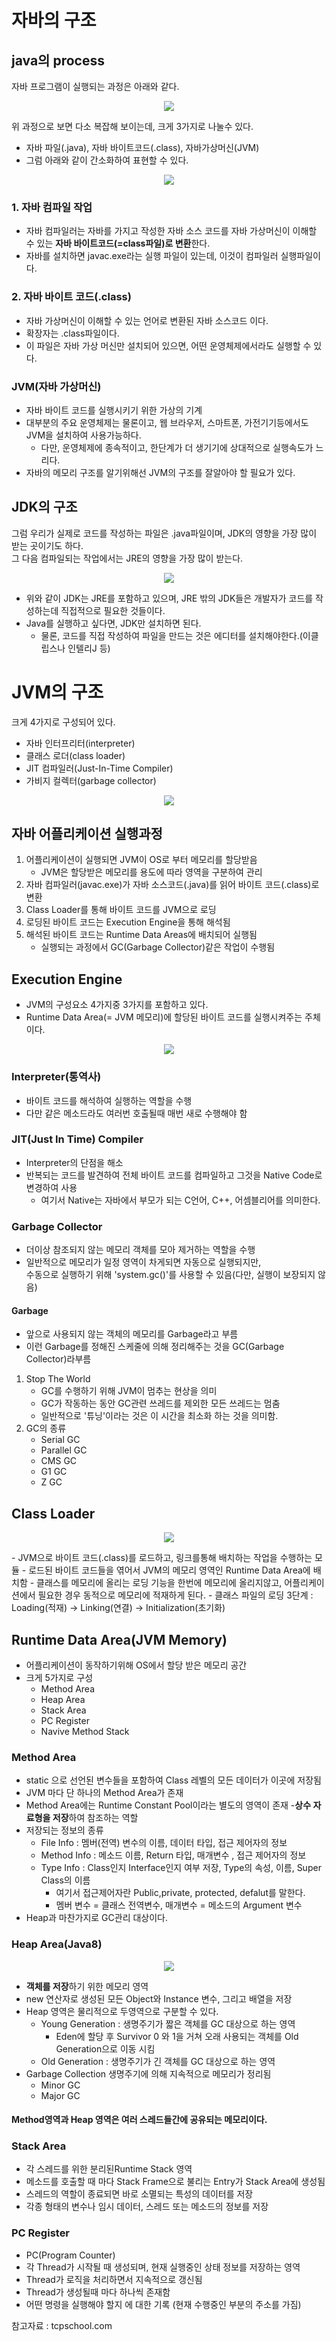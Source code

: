 # 자바의 구조
## java의 process 
자바 프로그램이 실행되는 과정은 아래와 같다.
<p align =center><img src="../../images/4.ProgrammingLanguge/1.Java/2-1.JavaProcess.png"></p>
 
위 과정으로 보면 다소  복잡해 보이는데,  크게 3가지로 나눌수 있다. 
- 자바 파일(.java), 자바 바이트코드(.class), 자바가상머신(JVM)
- 그럼 아래와 같이 간소화하여 표현할 수 있다.

<p align =center><img src="../../images/4.ProgrammingLanguage/1.Java/2-2.JavaSimpleProcess.png" ></p>

### 1. 자바 컴파일 작업
- 자바 컴파일러는 자바를 가지고 작성한 자바 소스 코드를 자바 가상머신이 이해할 수 있는 **자바 바이트코드(=class파일)로 변환**한다.
- 자바를 설치하면 javac.exe라는 실행 파일이 있는데, 이것이 컴파일러 실행파일이다.


### 2. 자바 바이트 코드(.class)
- 자바 가상머신이 이해할 수 있는 언어로 변환된 자바 소스코드 이다.
- 확장자는 .class파일이다.
- 이 파일은 자바 가상 머신만 설치되어 있으면, 어떤 운영체제에서라도 실행할 수 있다. 

### JVM(자바 가상머신)
-  자바 바이트 코드를 실행시키기 위한 가상의 기계
-  대부분의 주요 운영체제는 물론이고, 웹 브라우저, 스마트폰, 가전기기등에서도 JVM을 설치하여 사용가능하다. 
   - 다만, 운영체제에 종속적이고, 한단계가 더 생기기에 상대적으로 실행속도가 느리다.
- 자바의 메모리 구조를 알기위해선 JVM의 구조를 잘알아야 할 필요가 있다. 


## JDK의 구조 
그럼 우리가 실제로 코드를 작성하는 파일은 .java파일이며, JDK의 영향을 가장 많이 받는 곳이기도 하다.   
그 다음 컴파일되는 작업에서는 JRE의 영향을 가장 많이 받는다. 

<p align =center><img src="../../images/4.ProgrammingLanguage/1.Java/2-3.JDKstructure.png"></p>

- 위와 같이 JDK는 JRE를 포함하고 있으며, JRE 밖의 JDK들은 개발자가 코드를 작성하는데 직접적으로 필요한 것들이다.
- Java를 실행하고 싶다면, JDK만 설치하면 된다.
  - 물론, 코드를 직접 작성하여 파일을 만드는 것은 에디터를 설치해야한다.(이클립스나 인텔리J 등)


# JVM의 구조
크게 4가지로 구성되어 있다. 
 - 자바 인터프리터(interpreter)
 - 클래스 로더(class loader)
 - JIT 컴파일러(Just-In-Time Compiler)
 - 가비지 컬렉터(garbage collector)

<p align =center><img src="../../images/4.ProgrammingLanguage/1.Java/2-4.JVMstructure.png"></p>

## 자바 어플리케이션 실행과정 
1. 어플리케이션이 실행되면 JVM이 OS로 부터 메모리를 할당받음
    - JVM은 할당받은 메모리를 용도에 따라 영역을 구분하여 관리
2. 자바 컴파일러(javac.exe)가 자바 소스코드(.java)를 읽어 바이트 코드(.class)로 변환
3. Class Loader를 통해 바이트 코드를 JVM으로 로딩 
4. 로딩된 바이트 코드는 Execution Engine을 통해 해석됨
5. 해석된 바이트 코드는 Runtime Data Areas에 배치되어 실행됨
    - 실행되는 과정에서 GC(Garbage Collector)같은 작업이 수행됨


## Execution Engine
 - JVM의 구성요소 4가지중 3가지를 포함하고 있다.   
 - Runtime Data Area(= JVM 메모리)에 할당된 바이트 코드를 실행시켜주는 주체이다.
<p align =center><img src="../../images/4.ProgrammingLanguage/1.Java/2-5.ExecutionEngineStructure.png"></p>

### Interpreter(통역사)
 - 바이트 코드를 해석하여 실행하는 역할을 수행
 - 다만 같은 메소드라도 여러번 호출될때 매번 새로 수행해야 함

### JIT(Just In Time) Compiler
 - Interpreter의 단점을 해소
 - 반복되는 코드를 발견하여 전체 바이트 코드를 컴파일하고 그것을 Native Code로 변경하여 사용
    - 여기서 Native는 자바에서 부모가 되는 C언어, C++, 어셈블리어를 의미한다. 
### Garbage Collector 
- 더이상 참조되지 않는 메모리 객체를 모아 제거하는 역할을 수행
- 일반적으로 메모리가 일정 영역이 차게되면 자동으로 실행되지만,    
   수동으로 실행하기 위해 'system.gc()'를 사용할 수 있음(다만, 실행이 보장되지 않음)

#### Garbage
 - 앞으로 사용되지 않는 객체의 메모리를 Garbage라고 부름
 - 이런 Garbage를 정해진 스케줄에 의해 정리해주는 것을 GC(Garbage Collector)라부름
1. Stop The World 
   - GC를 수행하기 위해 JVM이 멈추는 현상을 의미
   - GC가 작동하는 동안 GC관련 쓰레드를 제외한 모든 쓰레드는 멈춤
   - 일반적으로 '튜닝'이라는 것은 이 시간을 최소화 하는 것을 의미함.
2. GC의 종류
   - Serial GC
   - Parallel GC
   - CMS GC
   - G1 GC
   - Z GC

## Class Loader
<p align =center><img src="../../images/4.ProgrammingLanguage/1.Java/2-6.ClassLoaderStructure.png"></p>
- JVM으로 바이트 코드(.class)를 로드하고, 링크를통해 배치하는 작업을 수행하는 모듈
- 로드된 바이트 코드들을 엮어서 JVM의 메모리 영역인 Runtime Data Area에 배치함
- 클래스를 메모리에 올리는 로딩 기능을 한번에 메모리에 올리지않고, 어플리케이션에서 필요한 경우 동적으로 메모리에 적재하게 된다.
- 클래스 파일의 로딩 3단계 : Loading(적재) -> Linking(연결) -> Initialization(초기화)

## Runtime Data Area(JVM Memory)
- 어플리케이션이 동작하기위해 OS에서 할당 받은 메모리 공간
- 크게 5가지로 구성 
  - Method Area
  - Heap Area
  - Stack Area
  - PC Register
  - Navive Method Stack   
### Method Area
 - static 으로 선언된 변수들을 포함하여 Class 레벨의 모든 데이터가 이곳에 저장됨
 - JVM 마다 단 하나의 Method Area가 존재 
 - Method Area에는  Runtime Constant Pool이라는 별도의 영역이 존재
    -**상수 자료형을 저장**하여 참조하는 역할
 - 저장되는 정보의 종류 
    - File Info : 멤버(전역) 변수의 이름, 데이터 타입, 접근 제어자의 정보
    - Method Info : 메소드 이름, Return 타입, 매개변수 , 접근 제어자의 정보
    - Type Info : Class인지 Interface인지 여부 저장, Type의 속성, 이름, Super Class의 이름
      - 여기서 접근제어자란 Public,private, protected, defalut를 말한다.
      - 멤버 변수 = 클래스 전역변수, 매개변수 = 메소드의 Argument 변수
 - Heap과 마찬가지로 GC관리 대상이다.

### Heap Area(Java8)
<p align =center><img src="../../images/4.ProgrammingLanguage/1.Java/2-7.HeapAreaStructure.png"></p>

- **객체를 저장**하기 위한 메모리 영역
- new 연산자로 생성된 모든 Object와 Instance 변수, 그리고 배열을 저장
- Heap 영역은 물리적으로 두영역으로 구분할 수 있다. 
   - Young Generation : 생명주기가 짧은 객체를 GC 대상으로 하는 영역   
      - Eden에 할당 후 Survivor 0 와 1을 거쳐 오래 사용되는 객체를 Old Generation으로 이동 시킴
   - Old Generation : 생명주기가 긴 객체를 GC 대상으로 하는 영역
- Garbage Collection 생명주기에 의해 지속적으로 메모리가 정리됨
   - Minor GC
   - Major GC

#### Method영역과 Heap 영역은 여러 스레드들간에 공유되는 메모리이다.


### Stack Area
- 각 스레드를 위한 분리된Runtime Stack 영역
- 메소드를 호출할 때 마다 Stack Frame으로 불리는 Entry가 Stack Area에 생성됨
- 스레드의 역할이 종료되면 바로 소멸되는 특성의 데이터를 저장
- 각종 형태의 변수나 임시 데이터, 스레드 또는 메소드의 정보를 저장


### PC Register 
 - PC(Program Counter)
 - 각 Thread가 시작될 때 생성되며, 현재 실행중인 상태 정보를 저장하는 영역
 - Thread가 로직을 처리하면서 지속적으로 갱신됨 
 - Thread가 생성될때 마다 하나씩 존재함
 - 어떤 명령을 실행해야 할지 에 대한 기록 (현재 수행중인 부분의 주소를 가짐)

참고자료 : tcpschool.com
